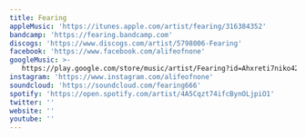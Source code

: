 ```yaml
---
title: Fearing
appleMusic: 'https://itunes.apple.com/artist/fearing/316384352'
bandcamp: 'https://fearing.bandcamp.com'
discogs: 'https://www.discogs.com/artist/5798006-Fearing'
facebook: 'https://www.facebook.com/alifeofnone'
googleMusic: >-
   https://play.google.com/store/music/artist/Fearing?id=Ahxreti7niko42bp5sknvsehtra
instagram: 'https://www.instagram.com/alifeofnone'
soundcloud: 'https://soundcloud.com/fearing666'
spotify: 'https://open.spotify.com/artist/4A5Cqzt74ifcBynOLjpiO1'
twitter: ''
website: ''
youtube: ''
---
```

